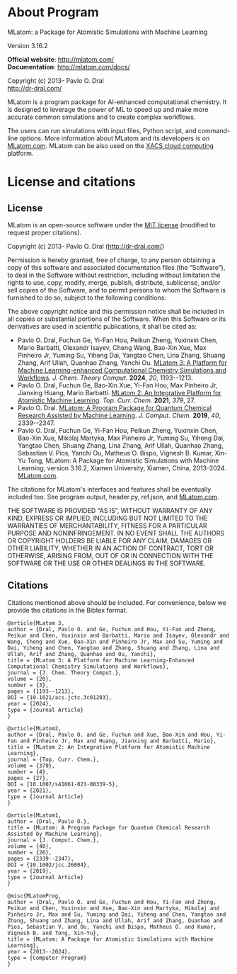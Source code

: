 # About Program
MLatom: a Package for Atomistic Simulations with Machine Learning

Version 3.16.2

**Official website**: http://mlatom.com/    
**Documentation**: http://mlatom.com/docs/                     
                                                                           
Copyright (c) 2013- Pavlo O. Dral                   
http://dr-dral.com/

MLatom is a program package for AI-enhanced computational chemistry. It is designed to leverage the power of ML to speed up and make more accurate common simulations and to create complex workflows.

The users can run simulations with input files, Python script, and command-line options. More information about MLatom and its developers is on [MLatom.com](http://mlatom.com).
MLatom can be also used on the [XACS cloud computing](https://XACScloud.com) platform.

# License and citations

## License

MLatom is an open-source software under the [MIT license](https://opensource.org/license/mit/) (modified to request proper citations). 

Copyright (c) 2013- Pavlo O. Dral (http://dr-dral.com/)

Permission is hereby granted, free of charge, to any person obtaining a copy of this software and associated documentation files (the “Software”), to deal in the Software without restriction, including without limitation the rights to use, copy, modify, merge, publish, distribute, sublicense, and/or sell copies of the Software, and to permit persons to whom the Software is furnished to do so, subject to the following conditions:

The above copyright notice and this permission notice shall be included in all copies or substantial portions of the Software.
When this Software or its derivatives are used in scientific publications, it shall be cited as:

* Pavlo O. Dral, Fuchun Ge, Yi-Fan Hou, Peikun Zheng, Yuxinxin Chen, Mario Barbatti, Olexandr Isayev, Cheng Wang, Bao-Xin Xue, Max Pinheiro Jr, Yuming Su, Yiheng Dai, Yangtao Chen, Lina Zhang, Shuang Zhang, Arif Ullah, Quanhao Zhang, Yanchi Ou. [MLatom 3: A Platform for Machine Learning-enhanced Computational Chemistry Simulations and Workflows](https://doi.org/10.1021/acs.jctc.3c01203).   *J. Chem. Theory Comput.* **2024**, *20*, 1193--1213.                                                                                               
* Pavlo O. Dral, Fuchun Ge, Bao-Xin Xue, Yi-Fan Hou, Max Pinheiro Jr, Jianxing Huang, Mario Barbatti. [MLatom 2: An Integrative Platform for Atomistic Machine Learning](http://doi.org/10.1007/s41061-021-00339-5). *Top. Curr. Chem.* **2021**, *379*, 27.       
* Pavlo O. Dral. [MLatom: A Program Package for Quantum Chemical Research Assisted by Machine Learning](http://dx.doi.org/10.1002/jcc.26004). *J. Comput. Chem.* **2019**, *40*, 2339--2347.                                                                                      
* Pavlo O. Dral, Fuchun Ge, Yi-Fan Hou, Peikun Zheng, Yuxinxin Chen, Bao-Xin Xue, Mikolaj Martyka, Max Pinheiro Jr, Yuming Su, Yiheng Dai, Yangtao Chen, Shuang Zhang, Lina Zhang, Arif Ullah, Quanhao Zhang, Sebastian V. Pios, Yanchi Ou, Matheus O. Bispo, Vignesh B. Kumar, Xin-Yu Tong, MLatom: A Package for Atomistic Simulations with Machine Learning,  version 3.16.2, Xiamen University, Xiamen, China, 2013-2024.
  [MLatom.com](http://mlatom.com).
                                                                      
The citations for MLatom's interfaces and features shall be eventually
included too. See program output, header.py, ref.json, and [MLatom.com](http://mlatom.com).          

THE SOFTWARE IS PROVIDED “AS IS”, WITHOUT WARRANTY OF ANY KIND, EXPRESS OR IMPLIED, INCLUDING BUT NOT LIMITED TO THE WARRANTIES OF MERCHANTABILITY, FITNESS FOR A PARTICULAR PURPOSE AND NONINFRINGEMENT. IN NO EVENT SHALL THE AUTHORS OR COPYRIGHT HOLDERS BE LIABLE FOR ANY CLAIM, DAMAGES OR OTHER LIABILITY, WHETHER IN AN ACTION OF CONTRACT, TORT OR OTHERWISE, ARISING FROM, OUT OF OR IN CONNECTION WITH THE SOFTWARE OR THE USE OR OTHER DEALINGS IN THE SOFTWARE.

## Citations
Citations mentioned above should be included. For convenience, below we provide the citations in the Bibtex format.


    @article{MLatom 3,
    author = {Dral, Pavlo O. and Ge, Fuchun and Hou, Yi-Fan and Zheng, Peikun and Chen, Yuxinxin and Barbatti, Mario and Isayev, Olexandr and Wang, Cheng and Xue, Bao-Xin and Pinheiro Jr, Max and Su, Yuming and Dai, Yiheng and Chen, Yangtao and Zhang, Shuang and Zhang, Lina and Ullah, Arif and Zhang, Quanhao and Ou, Yanchi},
    title = {MLatom 3: A Platform for Machine Learning-Enhanced Computational Chemistry Simulations and Workflows},
    journal = {J. Chem. Theory Comput.},
    volume = {20},
    number = {3},
    pages = {1193--1213},
    DOI = {10.1021/acs.jctc.3c01203},
    year = {2024},
    type = {Journal Article}
    }

    @article{MLatom2,
    author = {Dral, Pavlo O. and Ge, Fuchun and Xue, Bao-Xin and Hou, Yi-Fan and Pinheiro Jr, Max and Huang, Jianxing and Barbatti, Mario},
    title = {MLatom 2: An Integrative Platform for Atomistic Machine Learning},
    journal = {Top. Curr. Chem.},
    volume = {379},
    number = {4},
    pages = {27},
    DOI = {10.1007/s41061-021-00339-5},
    year = {2021},
    type = {Journal Article}
    }

    @article{MLatom1,
    author = {Dral, Pavlo O.},
    title = {MLatom: A Program Package for Quantum Chemical Research Assisted by Machine Learning},
    journal = {J. Comput. Chem.},
    volume = {40},
    number = {26},
    pages = {2339--2347},
    DOI = {10.1002/jcc.26004},
    year = {2019},
    type = {Journal Article}
    }

    @misc{MLatomProg,
    author = {Dral, Pavlo O. and Ge, Fuchun and Hou, Yi-Fan and Zheng, Peikun and Chen, Yuxinxin and Xue, Bao-Xin and Martyka, Mikolaj and Pinheiro Jr, Max and Su, Yuming and Dai, Yiheng and Chen, Yangtao and Zhang, Shuang and Zhang, Lina and Ullah, Arif and Zhang, Quanhao and Pios, Sebastian V. and Ou, Yanchi and Bispo, Matheus O. and Kumar, Vignesh B. and Tong, Xin-Yu},
    title = {MLatom: A Package for Atomistic Simulations with Machine Learning},
    year = {2013--2024},
    type = {Computer Program}
    }